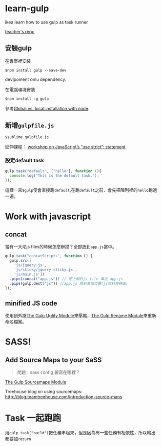 # learn-gulp

ikea learn how to use gulp as task runner

[teacher's repo](https://github.com/hdngr/treehouse-gulp-basics)

## 安裝gulp

在專案裡安裝

```
$npm install gulp --save-dev
```

devlpoment onlu dependency.

在電腦環境安裝

```
$npm install -g gulp
```

參考[Global vs. local installation with node](https://nodejs.org/en/blog/npm/npm-1-0-global-vs-local-installation/).

## 新增`gulpfile.js`

```
$sublime gulpfile.js
```

延伸課程：
[workshop on JavaScript’s “use strict”; statement](https://teamtreehouse.com/library/the-javascript-use-strict-statement).


### 設定default task

```js
gulp.task("default", ["hello"], function (){
  console.log("This is the default task.");
});
```

這樣一來`$gulp`便會直接跑`default`,在跑`default`之前，會先把陣列裡的`hello`跑過一遍。


# Work with javascript

## concat

當有一大坨js files的時候怎麼辦捏？全部放到`app.js`當中。

```js
gulp.task("concatScripts", function () {
  gulp.src([
    'js/jquery.js',
    'js/sticky/jquery.sticky.js',
    'js/main.js'])
  .pipe(concat("app.js")) // 把上面的js file 串近 app.js
  .pipe(gulp.dest("js")) //app.js 放到某個位置(js資料夾裡面)
});
```

## minified JS code

使用到外掛[The Gulp Uglify Module](https://github.com/terinjokes/gulp-uglify)來壓縮，[The Gulp Rename Module](https://github.com/hparra/gulp-rename)來重新命名檔案。


# SASS!

## Add Source Maps to your SaSS


> 問題：sass config 要寫在哪裡？

[The Gulp Sourcemaps Module]()

Treehouse blog on using sourcemaps: http://blog.teamtreehouse.com/introduction-source-maps


# Task 一起跑跑


用`gulp.task("build")`把任務串起來，但是因為有一些任務有相依性，所以輸出都要加`return`


